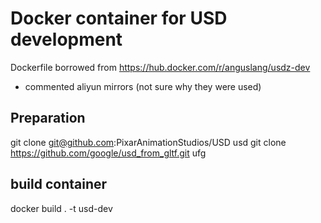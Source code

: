 
# Docker container for USD development

Dockerfile borrowed from <https://hub.docker.com/r/anguslang/usdz-dev>

- commented aliyun mirrors (not sure why they were used)

## Preparation

git clone git@github.com:PixarAnimationStudios/USD usd
git clone https://github.com/google/usd_from_gltf.git ufg


## build container

docker build . -t usd-dev

